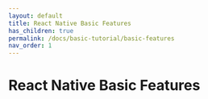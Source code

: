 ```yaml
---
layout: default
title: React Native Basic Features
has_children: true
permalink: /docs/basic-tutorial/basic-features
nav_order: 1
---
```


# React Native Basic Features
